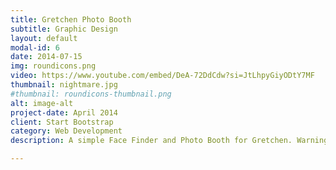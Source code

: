 ```yaml
---
title: Gretchen Photo Booth
subtitle: Graphic Design
layout: default
modal-id: 6
date: 2014-07-15
img: roundicons.png
video: https://www.youtube.com/embed/DeA-72DdCdw?si=JtLhpyGiyODtY7MF
thumbnail: nightmare.jpg
#thumbnail: roundicons-thumbnail.png
alt: image-alt
project-date: April 2014
client: Start Bootstrap
category: Web Development
description: A simple Face Finder and Photo Booth for Gretchen. Warning: This software will find any face and take a picture, with or without consent!

---
```

